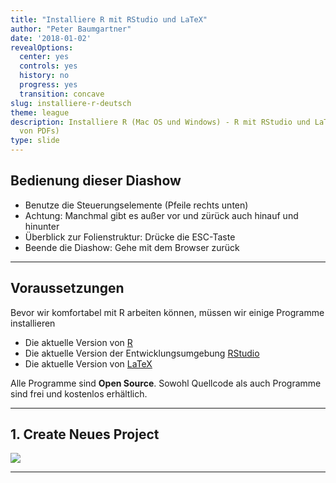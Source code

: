 ```yaml
---
title: "Installiere R mit RStudio und LaTeX"
author: "Peter Baumgartner"
date: '2018-01-02'
revealOptions:
  center: yes
  controls: yes
  history: no
  progress: yes
  transition: concave
slug: installiere-r-deutsch
theme: league
description: Installiere R (Mac OS und Windows) - R mit RStudio und LaTeX (zum Generieren
  von PDFs)
type: slide
---
```

## Bedienung dieser Diashow

- Benutze die Steuerungselemente (Pfeile rechts unten)
- Achtung: Manchmal gibt es außer vor und zürück auch hinauf und hinunter
- Überblick zur Folienstruktur: Drücke die ESC-Taste
- Beende die Diashow: Gehe mit dem Browser zurück

---

## Voraussetzungen

Bevor wir komfortabel mit R arbeiten können, müssen wir einige Programme installieren

- Die aktuelle Version von [R](https://cran.r-project.org/)
- Die aktuelle Version der Entwicklungsumgebung [RStudio](https://www.rstudio.com/products/rstudio/download/)
- Die aktuelle Version von [LaTeX](https://www.latex-project.org/get/)

Alle Programme sind **Open Source**. Sowohl Quellcode als auch Programme sind frei und kostenlos erhältlich.

---

## 1. Create Neues Project

<img src="/img/r-install-tutorial/create-new-project.png">
<!-- .element height="70%" width="70%" -->


---
